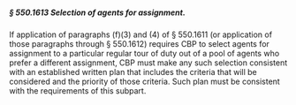 ##### § 550.1613 Selection of agents for assignment. #####

If application of paragraphs (f)(3) and (4) of § 550.1611 (or application of those paragraphs through § 550.1612) requires CBP to select agents for assignment to a particular regular tour of duty out of a pool of agents who prefer a different assignment, CBP must make any such selection consistent with an established written plan that includes the criteria that will be considered and the priority of those criteria. Such plan must be consistent with the requirements of this subpart.